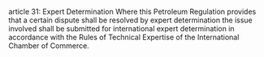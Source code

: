 article 31: Expert Determination
Where this Petroleum Regulation provides that a certain dispute shall be resolved by expert determination the issue involved shall be submitted for international expert determination in accordance with the Rules of Technical Expertise of the International Chamber of Commerce.
<ul>
</ul>